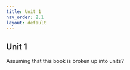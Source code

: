 ```yaml
---
title: Unit 1
nav_order: 2.1
layout: default
---
```


## Unit 1

Assuming that this book is broken up into units?
